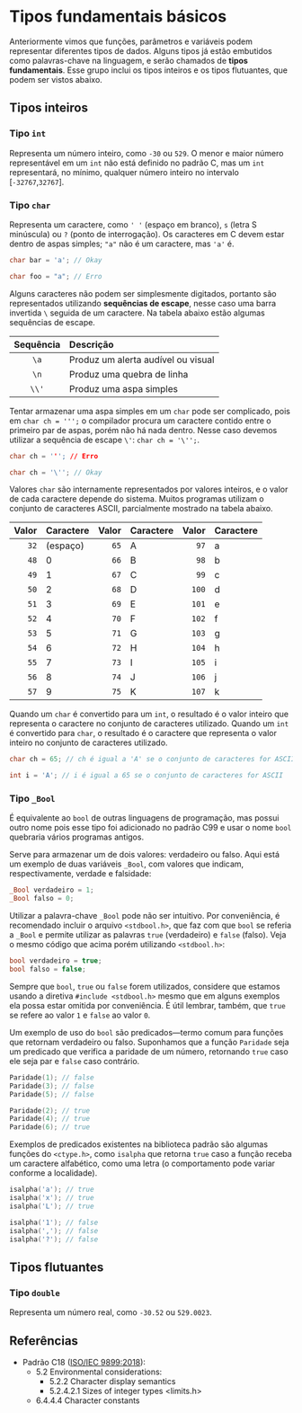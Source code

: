 # Tipos fundamentais básicos

Anteriormente vimos que funções, parâmetros e variáveis podem representar
diferentes tipos de dados. Alguns tipos já estão embutidos como palavras-chave
na linguagem, e serão chamados de **tipos fundamentais**. Esse grupo inclui os
tipos inteiros e os tipos flutuantes, que podem ser vistos abaixo.

## Tipos inteiros

### Tipo `int`

Representa um número inteiro, como `-30` ou `529`. O menor e maior número
representável em um `int` não está definido no padrão C, mas um `int`
representará, no mínimo, qualquer número inteiro no intervalo
[`-32767`,`32767`].

### Tipo `char`

Representa um caractere, como `' '` (espaço em branco), `s` (letra S minúscula)
ou `?` (ponto de interrogação). Os caracteres em C devem estar dentro de aspas
simples; `"a"` não é um caractere, mas `'a'` é.

```c
char bar = 'a'; // Okay

char foo = "a"; // Erro
```

Alguns caracteres não podem ser simplesmente digitados, portanto são
representados utilizando **sequências de escape**, nesse caso uma barra
invertida `\` seguida de um caractere. Na tabela abaixo estão algumas sequências
de escape.

| Sequência | Descrição                          |
| :-------: | :--------------------------------- |
|   `\a`    | Produz um alerta audível ou visual |
|   `\n`    | Produz uma quebra de linha         |
|   `\\'`   | Produz uma aspa simples            |

Tentar armazenar uma aspa simples em um `char` pode ser complicado, pois em
`char ch = ''';` o compilador procura um caractere contido entre o primeiro par
de aspas, porém não há nada dentro. Nesse caso devemos utilizar a sequência de
escape `\'`: `char ch = '\'';`.

```c
char ch = '''; // Erro

char ch = '\''; // Okay
```

Valores `char` são internamente representados por valores inteiros, e o valor de
cada caractere depende do sistema. Muitos programas utilizam o conjunto de
caracteres ASCII, parcialmente mostrado na tabela abaixo.

| Valor | Caractere | Valor | Caractere | Valor | Caractere |
| ----: | :-------- | ----: | :-------- | ----: | :-------- |
|  `32` | (espaço)  |  `65` | A         |  `97` | a         |
|  `48` | 0         |  `66` | B         |  `98` | b         |
|  `49` | 1         |  `67` | C         |  `99` | c         |
|  `50` | 2         |  `68` | D         | `100` | d         |
|  `51` | 3         |  `69` | E         | `101` | e         |
|  `52` | 4         |  `70` | F         | `102` | f         |
|  `53` | 5         |  `71` | G         | `103` | g         |
|  `54` | 6         |  `72` | H         | `104` | h         |
|  `55` | 7         |  `73` | I         | `105` | i         |
|  `56` | 8         |  `74` | J         | `106` | j         |
|  `57` | 9         |  `75` | K         | `107` | k         |

Quando um `char` é convertido para um `int`, o resultado é o valor inteiro que
representa o caractere no conjunto de caracteres utilizado. Quando um `int` é
convertido para `char`, o resultado é o caractere que representa o valor inteiro
no conjunto de caracteres utilizado.

```c
char ch = 65; // ch é igual a 'A' se o conjunto de caracteres for ASCII

int i = 'A'; // i é igual a 65 se o conjunto de caracteres for ASCII
```

### Tipo `_Bool`

É equivalente ao `bool` de outras linguagens de programação, mas possui outro
nome pois esse tipo foi adicionado no padrão C99 e usar o nome `bool` quebraria
vários programas antigos.

Serve para armazenar um de dois valores: verdadeiro ou falso. Aqui está um
exemplo de duas variáveis `_Bool`, com valores que indicam, respectivamente,
verdade e falsidade:

```c
_Bool verdadeiro = 1;
_Bool falso = 0;
```

Utilizar a palavra-chave `_Bool` pode não ser intuitivo. Por conveniência, é
recomendado incluir o arquivo `<stdbool.h>`, que faz com que `bool` se referia a
`_Bool` e permite utilizar as palavras `true` (verdadeiro) e `false` (falso).
Veja o mesmo código que acima porém utilizando `<stdbool.h>`:

```c
bool verdadeiro = true;
bool falso = false;
```

Sempre que `bool`, `true` ou `false` forem utilizados, considere que estamos
usando a diretiva `#include <stdbool.h>` mesmo que em alguns exemplos ela possa
estar omitida por conveniência. É útil lembrar, também, que `true` se refere ao
valor `1` e `false` ao valor `0`.

Um exemplo de uso do `bool` são predicados—termo comum para funções que retornam
verdadeiro ou falso. Suponhamos que a função `Paridade` seja um predicado que
verifica a paridade de um número, retornando `true` caso ele seja par e `false`
caso contrário.

```c
Paridade(1); // false
Paridade(3); // false
Paridade(5); // false

Paridade(2); // true
Paridade(4); // true
Paridade(6); // true
```

Exemplos de predicados existentes na biblioteca padrão são algumas funções do
`<ctype.h>`, como `isalpha` que retorna `true` caso a função receba um caractere
alfabético, como uma letra (o comportamento pode variar conforme a localidade).

```c
isalpha('a'); // true
isalpha('x'); // true
isalpha('L'); // true

isalpha('1'); // false
isalpha(','); // false
isalpha('?'); // false
```

## Tipos flutuantes

### Tipo `double`

Representa um número real, como `-30.52` ou `529.0023`.

## Referências

- Padrão C18 ([ISO/IEC 9899:2018](https://www.iso.org/standard/74528.html)):
  - 5.2 Environmental considerations:
    <!-- Sequências de escape para caracteres não gráficos -->
    - 5.2.2 Character display semantics
    <!-- O tamanho de um int -->
    - 5.2.4.2.1 Sizes of integer types <limits.h>
    <!-- Sequência de escape \' -->
  - 6.4.4.4 Character constants
